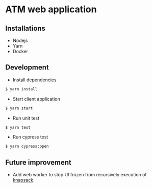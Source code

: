 # ATM web application

## Installations
- Nodejs
- Yarn
- Docker

## Development
- Install dependencies
```sh
$ yarn install
```
- Start client application
```sh
$ yarn start
```
- Run unit test
```sh
$ yarn test
```
- Run cypress test
```sh
$ yarn cypress:open
```

## Future improvement
- Add web worker to stop UI frozen from recursively execution of [knapsack](https://github.com/zestzero/atm-app/blob/master/src/utils/knapsack.ts).